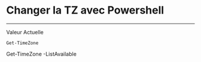 # Changer la TZ avec Powershell
------------------------------------------------------------------------------------------------------------------------------------------------------------------------------------

Valeur Actuelle

    Get-TimeZone



Get-TimeZone -ListAvailable
